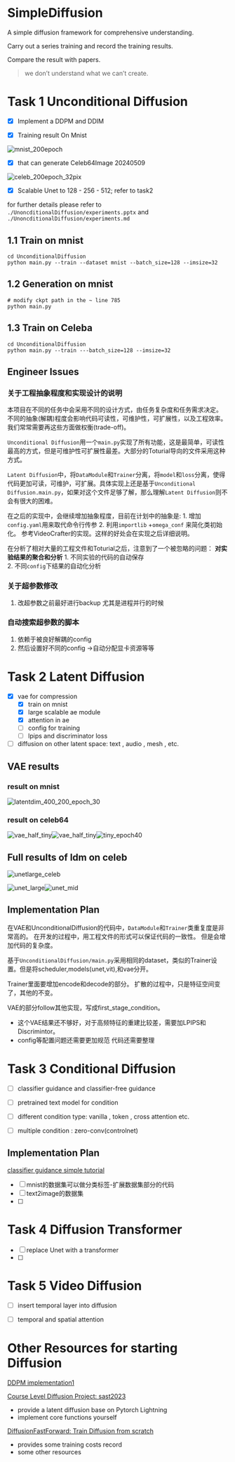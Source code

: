 # SimpleDiffusion
A simple diffusion framework for comprehensive understanding.

Carry out a series training and record the training results. 

Compare the result with papers.



> we don’t understand what we can’t create. 

# Task 1 Unconditional Diffusion

- [x] Implement a DDPM and DDIM

- [x] Training result On Mnist 

![mnist_200epoch](README/mnist_200epoch.gif)

- [x]  that can generate Celeb64Image  20240509 

![celeb_200epoch_32pix](UnconditionalDiffusion/training_results/celeb_200epoch_32pix.gif)

- [x] Scalable Unet to 128 - 256 - 512; refer to task2 

for further details please refer to `./UnoncditionalDiffusion/experiments.pptx`  and `./UnoncditionalDiffusion/experiments.md` 



## 1.1 Train on mnist 

```
cd UnconditionalDiffusion
python main.py --train --dataset mnist --batch_size=128 --imsize=32
```

## 1.2 Generation on mnist

```
# modify ckpt path in the ~ line 785
python main.py 
```



## 1.3 Train on Celeba

```
cd UnconditionalDiffusion
python main.py --train ---batch_size=128 --imsize=32
```



## Engineer Issues

### 关于工程抽象程度和实现设计的说明

本项目在不同的任务中会采用不同的设计方式，由任务复杂度和任务需求决定。 不同的抽象(解耦)程度会影响代码可读性，可维护性，可扩展性，以及工程效率。 我们常常需要再这些方面做权衡(trade-off)。

`Unconditional Diffusion`用一个`main.py`实现了所有功能，这是最简单，可读性最高的方式，但是可维护性可扩展性最差。大部分的Toturial导向的文件采用这种方式。

`Latent Diffusion`中，将`DataModule`和`Trainer`分离，将`model`和`loss`分离，使得代码更加可读，可维护，可扩展。具体实现上还是基于`Unconditional Diffusion.main.py`，如果对这个文件足够了解，那么理解`Latent Diffusion`则不会有很大的困难。 

在之后的实现中，会继续增加抽象程度，目前在计划中的抽象是:
    1. 增加`config.yaml`用来取代命令行传参
    2. 利用`importlib` +`omega_conf` 来简化类初始化。 参考VideoCrafter的实现。这样的好处会在实现之后详细说明。 

在分析了相对大量的工程文件和Toturial之后，注意到了一个被忽略的问题： **对实验结果的聚合和分析**
    1. 不同实验的代码的自动保存  
        2. 不同`config`下结果的自动化分析

### 关于超参数修改

1. 改超参数之前最好进行backup 尤其是进程并行的时候



### 自动搜索超参数的脚本

1. 依赖于被良好解耦的config
2. 然后设置好不同的config ->自动分配显卡资源等等 


# Task 2 Latent Diffusion


- [x] vae for compression 
  - [x] train on mnist 
  - [x] large scalable ae module
  - [x] attention in ae 
  - [ ] config for training 
  - [ ] lpips and discriminator loss
- [ ] diffusion on other latent space: text , audio , mesh , etc.

## VAE results 

### result on mnist 

![latentdim_400_200_epoch_30](README/latentdim_400_200_epoch_30.gif)

### result on celeb64 



![vae_half_tiny](README/vae_tiny.gif)![vae_half_tiny](README/vae_half_tiny.gif)![tiny_epoch40](README/tiny_epoch40.png)

## Full results of ldm on celeb

![unetlarge_celeb](README/unetlarge_celeb.png)

![unet_large](README/unet_large.gif)![unet_mid](README/unet_mid.gif)

## Implementation Plan

在VAE和UnconditionalDiffusion的代码中，`DataModule`和`Trainer`类重复度是非常高的。 在开发的过程中，用工程文件的形式可以保证代码的一致性。 但是会增加代码的复杂度。 

基于`UnconditionalDiffusion/main.py`采用相同的dataset，类似的Trainer设置。但是将scheduler,models(unet,vit),和vae分开。 

Trainer里面要增加encode和decode的部分。 扩散的过程中，只是特征空间变了，其他的不变。 

VAE的部分follow其他实现，写成first_stage_condition。 



- 这个VAE结果还不够好，对于高频特征的重建比较差，需要加LPIPS和Discrimintor。
- config等配置问题还需要更加规范  代码还需要整理



# Task 3 Conditional Diffusion

- [ ] classifier guidance and classifier-free guidance 
- [ ] pretrained text model for condition
- [ ] different condition type: vanilla , token , cross attention etc. 
- [ ] multiple condition : zero-conv(controlnet)



## Implementation Plan

[classifier guidance simple tutorial](https://zhuanlan.zhihu.com/p/639548962)

- [ ] mnist的数据集可以做分类标签-扩展数据集部分的代码
- [ ] text2image的数据集
- [ ] 

# Task 4 Diffusion Transformer

- [ ] replace Unet with a transformer 
- [ ] 



# Task 5  Video Diffusion

- [ ] insert temporal layer into diffusion 
- [ ] temporal and spatial attention 



# Other Resources for starting Diffusion

[DDPM implementation1](https://zhuanlan.zhihu.com/p/617895786)

[Course Level Diffusion Project: sast2023](https://github.com/Kevin-thu/sast2023-cv?tab=readme-ov-file)

- provide a latent diffusion base on Pytorch Lightning
- implement core functions yourself

[DiffusionFastForward: Train Diffusion from scratch](https://github.com/mikonvergence/DiffusionFastForward)

- provides some training costs record
- some other resources 







 

